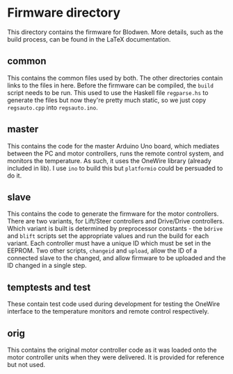 # Firmware directory

This directory contains the firmware for Blodwen. More details, such as the
build process, can be found in the LaTeX documentation.

## common
This contains the common files used by both. The other directories contain links
to the files in here.
Before
the firmware can be compiled, the ```build``` script needs to be run.
This used to use the Haskell file ```regparse.hs``` to generate the files 
but now they're pretty much static, so we just copy ```regsauto.cpp```
into ```regsauto.ino```. 

## master
This contains the code for the master Arduino Uno board, which mediates
between the PC and motor controllers, runs the remote control system,
and monitors the temperature. As
such, it uses the OneWire library (already included in lib). I use
``ino`` to build this but ``platformio`` could be persuaded to do it.

## slave
This contains the code to generate the firmware for the motor controllers.
There are two variants, for Lift/Steer controllers and Drive/Drive controllers.
Which variant is built is determined by preprocessor constants - the 
```bdrive``` and ```blift``` scripts set the appropriate values
and run the build for each variant. Each controller must have a unique ID which must be
set in the EEPROM. Two other scripts, ``changeid`` and ``upload``, allow
the ID of a connected slave to the changed, and allow firmware to be
uploaded and the ID changed in a single step.

## temptests and test 
These contain test code used during development for testing the
OneWire interface to the temperature monitors and remote control
respectively.

## orig
This contains the original motor controller code as it was loaded
onto the motor controller units when they were delivered. It is
provided for reference but not used.
